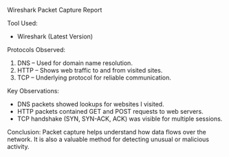 Wireshark Packet Capture Report

Tool Used:
- Wireshark (Latest Version)

Protocols Observed:
1. DNS – Used for domain name resolution.
2. HTTP – Shows web traffic to and from visited sites.
3. TCP – Underlying protocol for reliable communication.
  
  Key Observations:
- DNS packets showed lookups for websites I visited.
- HTTP packets contained GET and POST requests to web servers.
- TCP handshake (SYN, SYN-ACK, ACK) was visible for multiple sessions.


Conclusion:
Packet capture helps understand how data flows over the network. It is also a valuable method for detecting unusual or malicious activity.
